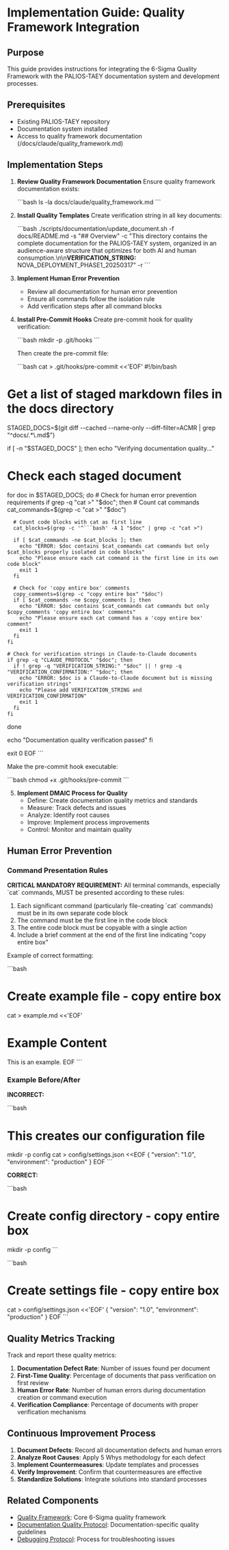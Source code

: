 # Implementation Guide: Quality Framework Integration

## Purpose
This guide provides instructions for integrating the 6-Sigma Quality Framework with the PALIOS-TAEY documentation system and development processes.

## Prerequisites
- Existing PALIOS-TAEY repository
- Documentation system installed
- Access to quality framework documentation (/docs/claude/quality_framework.md)

## Implementation Steps

1. **Review Quality Framework Documentation**
   Ensure quality framework documentation exists:
   
   \`\`\`bash
   ls -la docs/claude/quality_framework.md
   \`\`\`

2. **Install Quality Templates**
   Create verification string in all key documents:
   
   \`\`\`bash
   ./scripts/documentation/update_document.sh -f docs/README.md -s "## Overview" -c "This directory contains the complete documentation for the PALIOS-TAEY system, organized in an audience-aware structure that optimizes for both AI and human consumption.\n\n**VERIFICATION_STRING:** NOVA_DEPLOYMENT_PHASE1_20250317" -r
   \`\`\`

3. **Implement Human Error Prevention**
   - Review all documentation for human error prevention
   - Ensure all commands follow the isolation rule
   - Add verification steps after all command blocks

4. **Install Pre-Commit Hooks**
   Create pre-commit hook for quality verification:
   
   \`\`\`bash
   mkdir -p .git/hooks
   \`\`\`
   
   Then create the pre-commit file:
   
   \`\`\`bash
   cat > .git/hooks/pre-commit <<'EOF'
#!/bin/bash

# Get a list of staged markdown files in the docs directory
STAGED_DOCS=$(git diff --cached --name-only --diff-filter=ACMR | grep "^docs/.*\.md$")

if [ -n "$STAGED_DOCS" ]; then
  echo "Verifying documentation quality..."
  
  # Check each staged document
  for doc in $STAGED_DOCS; do
    # Check for human error prevention requirements
    if grep -q "cat >" "$doc"; then
      # Count cat commands
      cat_commands=$(grep -c "cat >" "$doc")
      
      # Count code blocks with cat as first line
      cat_blocks=$(grep -c '^```bash' -A 1 "$doc" | grep -c "cat >")
      
      if [ $cat_commands -ne $cat_blocks ]; then
        echo "ERROR: $doc contains $cat_commands cat commands but only $cat_blocks properly isolated in code blocks"
        echo "Please ensure each cat command is the first line in its own code block"
        exit 1
      fi
      
      # Check for 'copy entire box' comments
      copy_comments=$(grep -c "copy entire box" "$doc")
      if [ $cat_commands -ne $copy_comments ]; then
        echo "ERROR: $doc contains $cat_commands cat commands but only $copy_comments 'copy entire box' comments"
        echo "Please ensure each cat command has a 'copy entire box' comment"
        exit 1
      fi
    fi
    
    # Check for verification strings in Claude-to-Claude documents
    if grep -q "CLAUDE_PROTOCOL" "$doc"; then
      if ! grep -q "VERIFICATION_STRING:" "$doc" || ! grep -q "VERIFICATION_CONFIRMATION:" "$doc"; then
        echo "ERROR: $doc is a Claude-to-Claude document but is missing verification strings"
        echo "Please add VERIFICATION_STRING and VERIFICATION_CONFIRMATION"
        exit 1
      fi
    fi
  done
  
  echo "Documentation quality verification passed"
fi

exit 0
EOF
   \`\`\`
   
   Make the pre-commit hook executable:
   
   \`\`\`bash
   chmod +x .git/hooks/pre-commit
   \`\`\`

5. **Implement DMAIC Process for Quality**
   - Define: Create documentation quality metrics and standards
   - Measure: Track defects and issues
   - Analyze: Identify root causes
   - Improve: Implement process improvements
   - Control: Monitor and maintain quality

## Human Error Prevention

### Command Presentation Rules

**CRITICAL MANDATORY REQUIREMENT:** All terminal commands, especially \`cat\` commands, MUST be presented according to these rules:

1. Each significant command (particularly file-creating \`cat\` commands) must be in its own separate code block
2. The command must be the first line in the code block
3. The entire code block must be copyable with a single action
4. Include a brief comment at the end of the first line indicating "copy entire box"

Example of correct formatting:

\`\`\`bash
# Create example file - copy entire box
cat > example.md <<'EOF'
# Example Content
This is an example.
EOF
\`\`\`

### Example Before/After

**INCORRECT:**

\`\`\`bash
# This creates our configuration file
mkdir -p config
cat > config/settings.json <<EOF
{
  "version": "1.0",
  "environment": "production"
}
EOF
\`\`\`

**CORRECT:**

\`\`\`bash
# Create config directory - copy entire box
mkdir -p config
\`\`\`

\`\`\`bash
# Create settings file - copy entire box
cat > config/settings.json <<'EOF'
{
  "version": "1.0",
  "environment": "production"
}
EOF
\`\`\`

## Quality Metrics Tracking

Track and report these quality metrics:

1. **Documentation Defect Rate**: Number of issues found per document
2. **First-Time Quality**: Percentage of documents that pass verification on first review
3. **Human Error Rate**: Number of human errors during documentation creation or command execution
4. **Verification Compliance**: Percentage of documents with proper verification mechanisms

## Continuous Improvement Process

1. **Document Defects**: Record all documentation defects and human errors
2. **Analyze Root Causes**: Apply 5 Whys methodology for each defect
3. **Implement Countermeasures**: Update templates and processes
4. **Verify Improvement**: Confirm that countermeasures are effective
5. **Standardize Solutions**: Integrate solutions into standard processes

## Related Components
- [Quality Framework](/docs/claude/quality_framework.md): Core 6-Sigma quality framework
- [Documentation Quality Protocol](/docs/claude/documentation_quality_protocol.md): Documentation-specific quality guidelines
- [Debugging Protocol](/docs/claude/debugging_protocol.md): Process for troubleshooting issues
